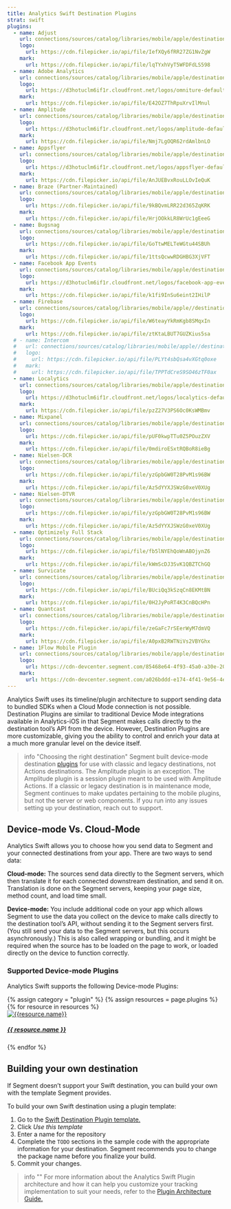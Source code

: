 ```yaml
---
title: Analytics Swift Destination Plugins
strat: swift
plugins:
  - name: Adjust
    url: connections/sources/catalog/libraries/mobile/apple/destination-plugins/adjust-swift/
    logo:
      url: https://cdn.filepicker.io/api/file/IefXQy6fRR27ZG1NvZgW
    mark:
      url: https://cdn.filepicker.io/api/file/lqTYxhVyT5WFDFdLS598
  - name: Adobe Analytics
    url: connections/sources/catalog/libraries/mobile/apple/destination-plugins/adobe-swift/
    logo:
      url: https://d3hotuclm6if1r.cloudfront.net/logos/omniture-default.svg
    mark:
      url: https://cdn.filepicker.io/api/file/E42OZ7ThRpuXrvIlMnul
  - name: Amplitude
    url: connections/sources/catalog/libraries/mobile/apple/destination-plugins/amplitude-swift/
    logo:
      url: https://d3hotuclm6if1r.cloudfront.net/logos/amplitude-default.svg
    mark:
      url: https://cdn.filepicker.io/api/file/Nmj7LgOQR62rdAmlbnLO
  - name: Appsflyer
    url: connections/sources/catalog/libraries/mobile/apple/destination-plugins/appsflyer-swift/
    logo:
      url: https://d3hotuclm6if1r.cloudfront.net/logos/appsflyer-default.svg
    mark:
      url: https://cdn.filepicker.io/api/file/AnJUEBvxRouLLOvIeQuK
  - name: Braze (Partner-Maintained)
    url: connections/sources/catalog/libraries/mobile/apple/destination-plugins/braze-swift/
    logo:
      url: https://cdn.filepicker.io/api/file/9kBQvmLRR22d365ZqKRK
    mark:
      url: https://cdn.filepicker.io/api/file/HrjOOkkLR8WrUc1gEeeG
  - name: Bugsnag
    url: connections/sources/catalog/libraries/mobile/apple/destination-plugins/bugsnag-swift
    logo:
      url: https://cdn.filepicker.io/api/file/GoTtwMELTeWGtu44SBUh
    mark:
      url: https://cdn.filepicker.io/api/file/1ttsQcwwRDGHBG3XjVFT
  - name: Facebook App Events
    url: connections/sources/catalog/libraries/mobile/apple/destination-plugins/facebook-app-events-swift/
    logo:
      url: https://d3hotuclm6if1r.cloudfront.net/logos/facebook-app-events-default.svg
    mark:
      url: https://cdn.filepicker.io/api/file/k1fi9InSu6eint2IHilP
  - name: Firebase
    url: connections/sources/catalog/libraries/mobile/apple//destination-plugins/firebase-swift/
    logo:
      url: https://cdn.filepicker.io/api/file/W6teayYkRmKgb8SMqxIn
    mark:
      url: https://cdn.filepicker.io/api/file/ztKtaLBUT7GUZKius5sa
  # - name: Intercom
  #   url: connections/sources/catalog/libraries/mobile/apple//destination-plugins/intercom-swift/
  #   logo:
  #     url: https://cdn.filepicker.io/api/file/PLYt4sbQsa4vXGtq0oxe
  #   mark:
  #     url: https://cdn.filepicker.io/api/file/TPPTdCreS9SO46zTF0ax
  - name: Localytics
    url: connections/sources/catalog/libraries/mobile/apple/destination-plugins/localytics-swift/
    logo:
      url: https://d3hotuclm6if1r.cloudfront.net/logos/localytics-default.svg
    mark:
      url: https://cdn.filepicker.io/api/file/pzZ27V3PS6Oc0KsWMBmv
  - name: Mixpanel
    url: connections/sources/catalog/libraries/mobile/apple/destination-plugins/mixpanel-swift/
    logo:
      url: https://cdn.filepicker.io/api/file/pUF0kwpTTu0Z5POuzZXV
    mark:
      url: https://cdn.filepicker.io/api/file/0mdiroESxtRQBoR8ieBg
  - name: Nielsen-DCR
    url: connections/sources/catalog/libraries/mobile/apple/destination-plugins/nielsen-dcr-swift/
    logo:
      url: https://cdn.filepicker.io/api/file/yzGpbGW0T28PvM1s96BW
    mark:
      url: https://cdn.filepicker.io/api/file/Az5dYYXJSWzG0xeV0XUg
  - name: Nielsen-DTVR
    url: connections/sources/catalog/libraries/mobile/apple/destination-plugins/nielsen-dtvr-swift/
    logo:
      url: https://cdn.filepicker.io/api/file/yzGpbGW0T28PvM1s96BW
    mark:
      url: https://cdn.filepicker.io/api/file/Az5dYYXJSWzG0xeV0XUg
  - name: Optimizely Full Stack
    url: connections/sources/catalog/libraries/mobile/apple/destination-plugins/optimizely-full-stack-swift
    logo:
      url: https://cdn.filepicker.io/api/file/fb5lNYEhQoWnABOjynZ6
    mark:
      url: https://cdn.filepicker.io/api/file/kWmScDJ3SvK1QBZTChGQ
  - name: Survicate
    url: connections/sources/catalog/libraries/mobile/apple/destination-plugins/survicate-swift/
    logo:
      url: https://cdn.filepicker.io/api/file/BUciQq3kSzqCn8EKMtBN
    mark:
      url: https://cdn.filepicker.io/api/file/0H2JyPoRT4K3CnBQcHPn
  - name: Quantcast
    url: connections/sources/catalog/libraries/mobile/apple/destination-plugins/quantcast-swift/
    logo:
      url: https://cdn.filepicker.io/api/file/zeGaFc7rSEerWyM7dmVQ
    mark:
      url: https://cdn.filepicker.io/api/file/A0pxB2RWTNiVs2VBYGhx
  - name: 1Flow Mobile Plugin
    url: connections/sources/catalog/libraries/mobile/apple/destination-plugins/1flow-swift/
    logo:
      url: https://cdn-devcenter.segment.com/85468e64-4f93-45a0-a30e-20886b933529.svg
    mark:
      url: https://cdn-devcenter.segment.com/a026bddd-e174-4f41-9e56-4eac99d5e825.svg
---
```

Analytics Swift uses its timeline/plugin architecture to support sending data to bundled SDKs when a Cloud Mode connection is not possible. Destination Plugins are similar to traditional Device Mode integrations available in Analytics-iOS in that Segment makes calls directly to the destination tool’s API from the device. However, Destination Plugins are more customizable, giving you the ability to control and enrich your data at a much more granular level on the device itself. 

> info "Choosing the right destination"
> Segment built device-mode destination [plugins](/docs/connections/sources/catalog/libraries/mobile/apple/swift-plugin-architecture/) for use with classic and legacy destinations, not Actions destinations. The Amplitude plugin is an exception. The Amplitude plugin is a session plugin meant to be used with Amplitude Actions. If a classic or legacy destination is in maintenance mode, Segment continues to make updates pertaining to the mobile plugins, but not the server or web components. If you run into any issues setting up your destination, reach out to support.

## Device-mode Vs. Cloud-Mode 
Analytics Swift allows you to choose how you send data to Segment and your connected destinations from your app. There are two ways to send data:

**Cloud-mode:** The sources send data directly to the Segment servers, which then translate it for each connected downstream destination, and send it on. Translation is done on the Segment servers, keeping your page size, method count, and load time small.

**Device-mode:** You include additional code on your app which allows Segment to use the data you collect on the device to make calls directly to the destination tool’s API, without sending it to the Segment servers first. (You still send your data to the Segment servers, but this occurs asynchronously.) This is also called wrapping or bundling, and it might be required when the source has to be loaded on the page to work, or loaded directly on the device to function correctly.

### Supported Device-mode Plugins
Analytics Swift supports the following Device-mode Plugins: 

<div class="destinations-catalog">
<div class="destinations-catalog__section markdown" id="{{ category | slugify }}">
 <div class="flex flex--wrap waffle waffle--xlarge">
        {% assign category = "plugin" %}
        {% assign resources = page.plugins %}
        {% for resource in resources %}
          <div class="flex__column flex__column--6">
            <a class="thumbnail-integration flex flex--middle" href="{{ site.baseurl }}/{{ resource.url }}">
              <div class="thumbnail-integration__content">
                <div class="flex flex--wrap flex--middle waffle waffle--xlarge@medium">
                  <div class="flex__column flex__column--12 flex__column--2@medium thumbnail-integration__logo-wrapper">
                      <img class="thumbnail-integration__logo image" alt="{{resource.name}}" src="{{resource.mark.url}}" />
                  </div>
                  <h5 class="flex__column flex__column--12 flex__column--10@medium">{{ resource.name }}</h5>
                </div>
              </div>
            </a>
          </div>
        {% endfor %}
      </div>
    </div>
  </div>


## Building your own destination

If Segment doesn’t support your Swift destination, you can build your own with the template Segment provides.

To build your own Swift destination using a plugin template:

1. Go to the [Swift Destination Plugin template.](https://github.com/segment-integrations/analytics-swift-destination-template)
2. Click *Use this template*
3. Enter a name for the repository
4. Complete the `TODO` sections in the sample code with the appropriate information for your destination. Segment recommends you to change the package name before you finalize your build.
5. Commit your changes.


> info ""
> For more information about the Analytics Swift Plugin architecture and how it can help you customize your tracking implementation to suit your needs, refer to the [Plugin Architecture Guide.](/docs/connections/sources/catalog/libraries/mobile/swift/swift-plugin-architecture)

